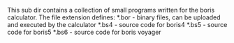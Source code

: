 This sub dir contains a collection of small programs written for the boris calculator. The file extension defines:
*.bor - binary files, can be uploaded and executed by the calculator
*.bs4 - source code for boris4
*.bs5 - source code for boris5
*.bs6 - source code for boris voyager
